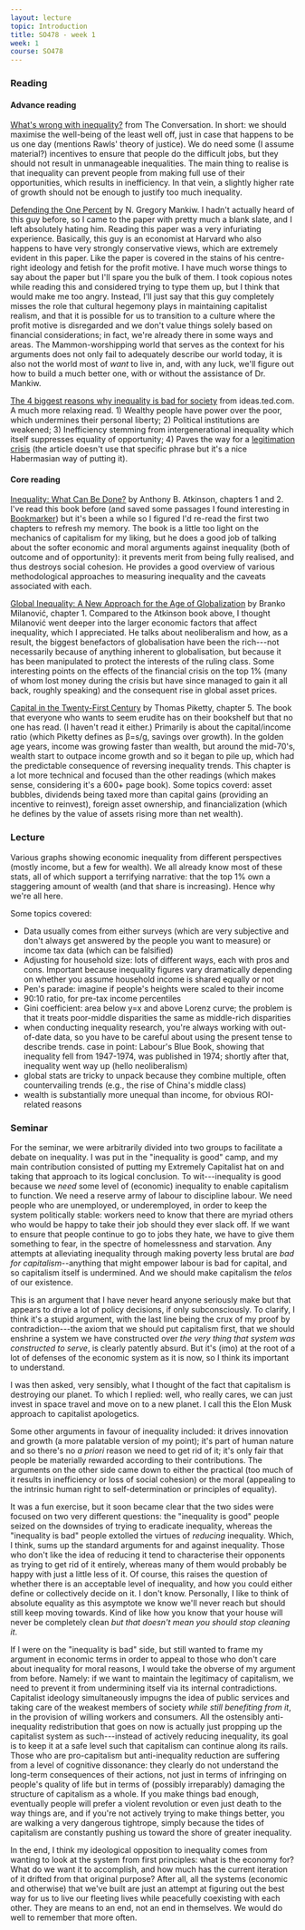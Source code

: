 ```yaml
---
layout: lecture
topic: Introduction
title: SO478 - week 1
week: 1
course: SO478
---
```


### Reading

#### Advance reading

[What's wrong with inequality?](https://theconversation.com/whats-wrong-with-inequality-43252)
from The Conversation. In short: we should maximise the well-being of the
least well off, just in case that happens to be us one day (mentions Rawls'
theory of justice). We do need some (I assume material?) incentives to ensure
that people do the difficult jobs, but they should not result in unmanageable
inequalities.  The main thing to realise is that inequality can prevent people
from making full use of their opportunities, which results in inefficiency.
In that vein, a slightly higher rate of growth should not be enough to justify
too much inequality.

[Defending the One Percent](https://scholar.harvard.edu/files/mankiw/files/defending_the_one_percent_1.pdf)
by N. Gregory Mankiw. I hadn't actually heard of this guy before, so I came
to the paper with pretty much a blank slate, and I left absolutely hating him.
Reading this paper was a very infuriating experience. Basically, this guy
is an economist at Harvard who also happens to have very strongly conservative
views, which are extremely evident in this paper. Like the paper is covered in
the stains of his centre-right ideology and fetish for the profit motive. I
have much worse things to say about the paper but I'll spare you the bulk of
them. I took copious notes while reading this and considered trying to type
them up, but I think that would make me too angry. Instead, I'll just say that
this guy completely misses the role that cultural hegemony plays in maintaining
capitalist realism, and that it is possible for us to transition to a culture
where the profit motive is disregarded and we don't value things solely based
on financial considerations; in fact, we're already there in some ways and
areas. The Mammon-worshipping world that serves as the context for his
arguments does not only fail to adequately describe our world today, it is also
not the world most of _want_ to live in, and, with any luck, we'll figure out
how to build a much better one, with or without the assistance of Dr. Mankiw.

[The 4 biggest reasons why inequality is bad for society](https://ideas.ted.com/the-4-biggest-reasons-why-inequality-is-bad-for-society/)
from ideas.ted.com. A much more relaxing read. 1) Wealthy people have power
over the poor, which undermines their personal liberty; 2) Political
institutions are weakened; 3) Inefficiency stemming from intergenerational
inequality which itself suppresses equality of opportunity; 4) Paves the way
for a [legitimation crisis](https://en.wikipedia.org/wiki/Legitimation_crisis)
(the article doesn't use that specific phrase but it's a nice Habermasian way
of putting it).

#### Core reading

[Inequality: What Can Be Done?](https://www.goodreads.com/book/show/23502970-inequality)
by Anthony B. Atkinson, chapters 1 and 2. I've read this book before (and saved
some passages I found interesting in
[Bookmarker](http://bookmarker.dellsystem.me/book/inequality-what-can-be-done))
but it's been a while so I figured I'd re-read the first two chapters to
refresh my memory. The book is a little too light on the mechanics of
capitalism for my liking, but he does a good job of talking about the softer
economic and moral arguments against inequality (both of outcome and of
opportunity): it prevents merit from being fully realised, and thus destroys
social cohesion. He provides a good overview of various methodological
approaches to measuring inequality and the caveats associated with each.

[Global Inequality: A New Approach for the Age of Globalization](https://www.goodreads.com/book/show/27311800-global-inequality)
by Branko Milanović, chapter 1. Compared to the Atkinson book above, I thought
Milanović went deeper into the larger economic factors that affect inequality,
which I appreciated. He talks about neoliberalism and how, as a result, the
biggest benefactors of globalisation have been the rich---not necessarily
because of anything inherent to globalisation, but because it has been
manipulated to protect the interests of the ruling class. Some interesting
points on the effects of the financial crisis on the top 1% (many of whom lost
money during the crisis but have since managed to gain it all back, roughly
speaking) and the consequent rise in global asset prices.

[Capital in the Twenty-First Century](https://www.goodreads.com/book/show/18736925-capital-in-the-twenty-first-century)
by Thomas Piketty, chapter 5. The book that everyone who wants to seem erudite
has on their bookshelf but that no one has read. (I haven't read it either.)
Primarily is about the capital/income ratio (which Piketty defines as β=s/g,
savings over growth). In the golden age years, income was growing faster than
wealth, but around the mid-70's, wealth start to outpace income growth and so
it began to pile up, which had the predictable consequence of reversing
inequality trends. This chapter is a lot more technical and focused than the
other readings (which makes sense, considering it's a 600+ page book). Some
topics coverd: asset bubbles, dividends being taxed more than capital gains
(providing an incentive to reinvest), foreign asset ownership, and
financialization (which he defines by the value of assets rising more than net
wealth).

### Lecture

Various graphs showing economic inequality from different perspectives (mostly
income, but a few for wealth). We all already know most of these stats, all of
which support a terrifying narrative: that the top 1% own a staggering amount
of wealth (and that share is increasing). Hence why we're all here.

Some topics covered:

* Data usually comes from either surveys (which are very subjective and don't
  always get answered by the people you want to measure) or income tax data
  (which can be falsified)
* Adjusting for household size: lots of different ways, each with pros and
  cons. Important because inequality figures vary dramatically depending on
  whether you assume household income is shared equally or not
* Pen's parade: imagine if people's heights were scaled to their income
* 90:10 ratio, for pre-tax income percentiles
* Gini coefficient: area below y=x and above Lorenz curve; the problem is that
  it treats poor-middle disparities the same as middle-rich disparities
* when conducting inequality research, you're always working with out-of-date
  data, so you have to be careful about using the present tense to describe
  trends. case in point: Labour's Blue Book, showing that inequality fell
  from 1947-1974, was published in 1974; shortly after that, inequality went
  way up (hello neoliberalism)
* global stats are tricky to unpack because they combine multiple, often
  countervailing trends (e.g., the rise of China's middle class)
* wealth is substantially more unequal than income, for obvious ROI-related
  reasons

### Seminar

For the seminar, we were arbitrarily divided into two groups to facilitate a
debate on inequality. I was put in the "inequality is good" camp, and my main
contribution consisted of putting my Extremely Capitalist hat on and taking
that approach to its logical conclusion. To wit---inequality is good because we
_need_ some level of (economic) inequality to enable capitalism to function. We
need a reserve army of labour to discipline labour. We need people who are
unemployed, or underemployed, in order to keep the system politically stable:
workers need to know that there are myriad others who would be happy to take
their job should they ever slack off. If we want to ensure that people continue to
go to jobs they hate, we have to give them something to fear, in the spectre of
homelessness and starvation. Any attempts at alleviating inequality through
making poverty less brutal are _bad for capitalism_--anything that might
empower labour is bad for capital, and so capitalism itself is undermined. And
we should make capitalism the _telos_ of our existence.

This is an argument that I have never heard anyone seriously make but that
appears to drive a lot of policy decisions, if only subconsciously. To clarify,
I think it's a stupid argument, with the last line being the crux of my proof
by contradiction---the axiom that we should put capitalism first, that we
should enshrine a system we have constructed over _the very thing that system
was constructed to serve_, is clearly patently absurd. But it's (imo) at the
root of a lot of defenses of the economic system as it is now, so I think its
important to understand.

I was then asked, very sensibly, what I thought of the fact that capitalism is
destroying our planet. To which I replied: well, who really cares, we can just
invest in space travel and move on to a new planet. I call this the Elon Musk
approach to capitalist apologetics.

Some other arguments in favour of inequality included: it drives innovation and
growth (a more palatable version of my point); it's part of human nature and so
there's no _a priori_ reason we need to get rid of it; it's only fair that
people be materially rewarded according to their contributions. The arguments
on the other side came down to either the practical (too much of it results in
inefficiency or loss of social cohesion) or the moral (appealing to the
intrinsic human right to self-determination or principles of equality).

It was a fun exercise, but it soon became clear that the two sides were focused
on two very different questions: the "inequality is good" people seized on the
downsides of trying to eradicate inequality, whereas the "inequality is bad"
people extolled the virtues of _reducing_ inequality. Which, I think, sums up
the standard arguments for and against inequality. Those who don't like the
idea of reducing it tend to characterise their opponents as trying to get rid
of it entirely, whereas many of them would probably be happy with just a little
less of it. Of course, this raises the question of whether there is an
acceptable level of inequality, and how you could either define or collectively
decide on it. I don't know. Personally, I like to think of absolute equality as
this asymptote we know we'll never reach but should still keep moving towards.
Kind of like how you know that your house will never be completely clean _but
that doesn't mean you should stop cleaning it_.

If I were on the "inequality is bad" side, but still wanted to frame my
argument in economic terms in order to appeal to those who don't care about
inequality for moral reasons, I would take the obverse of my argument from
before. Namely: if we want to maintain the legitimacy of capitalism, we need to
prevent it from undermining itself via its internal contradictions. Capitalist
ideology simultaneously impugns the idea of public services and
taking care of the weakest members of society _while still benefiting from it_,
in the provision of willing workers and consumers. All the ostensibly
anti-inequality redistribution that goes on now is actually just propping up
the capitalist system as such---instead of actively reducing inequality, its
goal is to keep it at a safe level such that capitalism can continue along its
rails. Those who are pro-capitalism but anti-inequality reduction are suffering
from a level of cognitive dissonance: they clearly do not understand the
long-term consequences of their actions, not just in terms of infringing on
people's quality of life but in terms of (possibly
irreparably) damaging the structure of capitalism as a whole. If you make
things bad enough, eventually people will prefer a violent revolution or even
just death to the way things are, and if you're not actively trying to make
things better, you are walking a very dangerous tightrope, simply because
the tides of capitalism are constantly pushing us toward the shore of greater
inequality.

In the end, I think my ideological opposition to inequality comes from wanting
to look at the system from first principles: what is the economy for? What do
we want it to accomplish, and how much has the current iteration of it drifted
from that original purpose? After all, all the systems (economic and otherwise)
that we've built are just an attempt at figuring out the best way for us to
live our fleeting lives while peacefully coexisting with each other. They are
means to an end, not an end in themselves. We would do well to remember that
more often.
